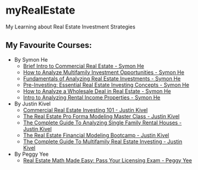 # myRealEstate
My Learning about Real Estate Investment Strategies


## My Favourite Courses:
- By Symon He
  + [Brief Intro to Commercial Real Estate - Symon He](https://www.udemy.com/course/intro-commercial-real-estate-investing-symon-he-brandon-young/)
  + [How to Analyze Multifamily Investment Opportunities - Symon He](https://www.udemy.com/course/multifamily-investment-analysis/)
  + [Fundamentals of Analyzing Real Estate Investments - Symon He](https://www.udemy.com/course/real-estate-investment-analysis/)
  + [Pre-Investing: Essential Real Estate Investing Concepts - Symon He](https://www.udemy.com/course/pre-investing-real-estate-before-first-investment/)
  + [How to Analyze a Wholesale Deal in Real Estate - Symon He](https://www.udemy.com/course/wholesaling-investment-analysis/)
  + [Intro to Analyzing Rental Income Properties - Symon He](https://www.udemy.com/course/real-estate-investing-introduction-investment-analysis/)
- By Justin Kivel
  + [Commercial Real Estate Investing 101 - Justin Kivel](https://www.udemy.com/course/commercial-real-estate-investing-101/)
  + [The Real Estate Pro Forma Modeling Master Class - Justin Kivel](https://www.udemy.com/course/the-real-estate-pro-forma-modeling-master-class/)
  + [The Complete Guide To Analyzing Single Family Rental Houses - Justin Kivel](https://www.udemy.com/course/single-family-home-rental-property-analysis-course/)
  + [The Real Estate Financial Modeling Bootcamp - Justin Kivel](https://www.udemy.com/course/the-real-estate-financial-modeling-bootcamp/)
  + [The Complete Guide To Multifamily Real Estate Investing - Justin Kivel](https://www.udemy.com/course/multifamily-real-estate-masters/)
- By Peggy Yee
  + [Real Estate Math Made Easy: Pass Your Licensing Exam - Peggy Yee](https://www.udemy.com/course/real-estate-math/)

